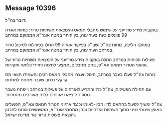 ## Message 10396

דובר צה״ל:

בעקבות מידע מודיעני על שימוש מחבלי חמאס והימצאות תשתיות טרור: כוחות אוגדה 99 פועלים כעת בעיר עזה, בין היתר במטה אונר״א הממוקם במרחב

במהלך הלילה, כוחות צה״ל ושב״כ בפיקוד אוגדה 99 החלו בפעילות לסיכול טרור במרחב העיר עזה, בין היתר במטה אונר״א הממוקם במרחב.

פעילות הכוחות במרחב החלה בעקבות מידע מודיעני על הימצאות תשתיות טרור של ארגוני הטרור חמאס וגא״פ, בהם מחבלים, אמצעי לחימה וחדרי כליאה וחקירות.

כוחות צה״ל פעלו בעבר במרחב, חיסלו ועצרו מחבלי חמאס רבים והשמידו תוואי תת קרקעי נרחב שעבר מתחת למתחם. 

עם תחילת הפעילות, צה״ל כרז והתריע לאזרחים על פעילות במרחב וייפתח מעבר מסודר ליציאת אזרחים בלתי מעורבים מהמרחב. 

צה״ל ימשיך לפעול בהתאם לדין הבין-לאומי וכנגד ארגוני הטרור חמאס וגא״פ, הפועלים באופן שיטתי וציני מתוך תשתיות אזרחיות ובהן מתחמי אונר״א, המשמשים אותם לתכנון והוצאת פעולות טרור נגד מדינת ישראל.

